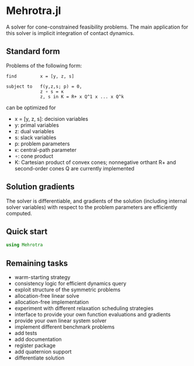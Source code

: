 
# Mehrotra.jl
A solver for cone-constrained feasibility problems. The main application for this solver is implicit integration of contact dynamics.

## Standard form
Problems of the following form:
```
find         x = [y, z, s]

subject to   f(y,z,s; p) = 0,
             z ∘ s = κ
             z, s in K = R+ x Q^1 x ... x Q^k
```
can be optimized for

- x = [y, z, s]: decision variables
- y: primal variables
- z: dual variables
- s: slack variables
- p: problem parameters
- κ: central-path parameter
- ∘: cone product
- K: Cartesian product of convex cones; nonnegative orthant R+ and second-order cones Q are currently implemented

## Solution gradients
The solver is differentiable, and gradients of the solution (including internal solver variables) with respect to the problem parameters are efficiently computed.

## Quick start
```julia
using Mehrotra
```

## Remaining tasks
- warm-starting strategy
- consistency logic for efficient dynamics query
- exploit structure of the symmetric problems
- allocation-free linear solve
- allocation-free implementation
- experiment with different relaxation scheduling strategies
- interface to provide your own function evaluations and gradients
- provide your own linear system solver
- implement different benchmark problems 
- add tests
- add documentation
- register package
- add quaternion support
- differentiate solution
